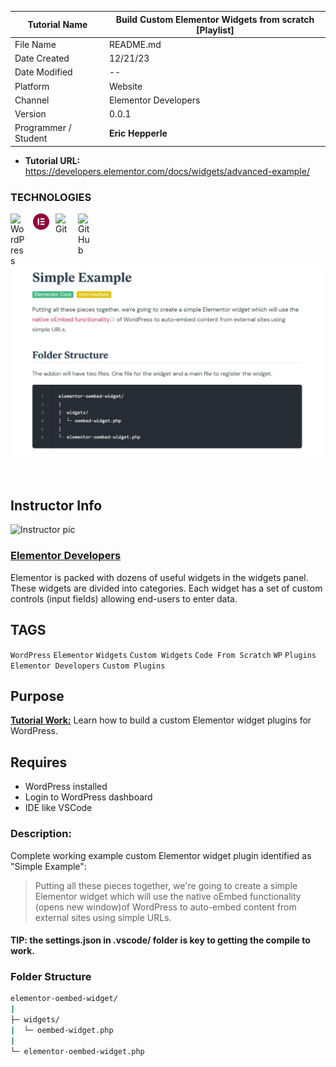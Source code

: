 <link rel="stylesheet" href="./css/style.css">

| **Tutorial Name**    | **Build Custom Elementor Widgets from scratch [Playlist]** |
| -------------------- | ---------------------------------------------------------- |
| File Name            | README.md                                                  |
| Date Created         | 12/21/23                                                   |
| Date Modified        | --                                                         |
| Platform             | Website                                                    |
| Channel              | Elementor Developers                                      |
| Version              | 0.0.1                                                      |
| Programmer / Student | **Eric Hepperle**                                          |

* **Tutorial URL:** https://developers.elementor.com/docs/widgets/advanced-example/

### TECHNOLOGIES

<img align="left" alt="WordPress" title="WordPress" width="26px" src="https://cdn.jsdelivr.net/gh/devicons/devicon/icons/wordpress/wordpress-original.svg" style="padding-right:10px;" />

<img align="left" alt="Elementor" title="Elementor" width="26px" src="./img/Elementor-Logo-Symbol-Red.svg" style="padding-right:10px;" />


<img align="left" alt="Git" title="Git" width="26px" src="https://cdn.jsdelivr.net/gh/devicons/devicon/icons/git/git-original.svg" style="padding-right:10px;" />

<img align="left" alt="GitHub" title="GitHub" width="26px" src="https://user-images.githubusercontent.com/3369400/139448065-39a229ba-4b06-434b-bc67-616e2ed80c8f.png" style="padding-right:10px;" />


<br><br>

![Tutorial Video Screenshot]("/../img/screen-elementor-dev-docs--widgets--simple-ex--01.jpg)

<br>

## Instructor Info

<section class="author-profile">
  <div class="author-img">
    <img
      src="https://developers.elementor.com/docs/assets/img/icon.svg" width="100px"
      alt="Instructor pic"
    />
  </div>
  <div class="author-info">
    <h3><a href="https://www.youtube.com/@TechiePress" target="_blank">Elementor Developers</a></h3>
    <p>Elementor is packed with dozens of useful widgets in the widgets panel. These widgets are divided into categories. Each widget has a set of custom controls (input fields) allowing end-users to enter data.</p>
  </div>
</section>

## TAGS

`WordPress` `Elementor` `Widgets` `Custom Widgets` `Code From Scratch` `WP` `Plugins` `Elementor Developers` `Custom Plugins`

## Purpose

**<u>Tutorial Work:</u>** Learn how to build a custom Elementor widget plugins for WordPress.
    
## Requires

* WordPress installed
* Login to WordPress dashboard
* IDE like VSCode

### Description:

Complete working example custom Elementor widget plugin identified as "Simple Example":

>Putting all these pieces together, we're going to create a simple Elementor widget which will use the native oEmbed functionality (opens new window)of WordPress to auto-embed content from external sites using simple URLs.

#### TIP: the settings.json in .vscode/ folder is key to getting the compile to work.

### Folder Structure

```bash
elementor-oembed-widget/
|
├─ widgets/
|  └─ oembed-widget.php
|
└─ elementor-oembed-widget.php
```

